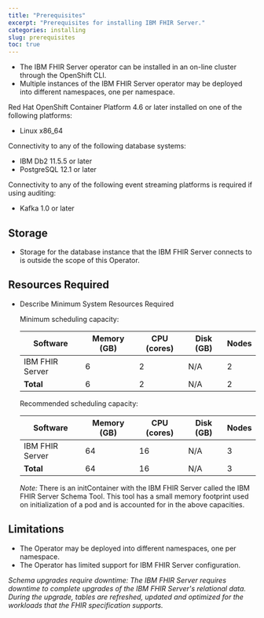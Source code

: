 ```yaml
---
title: "Prerequisites"
excerpt: "Prerequisites for installing IBM FHIR Server."
categories: installing
slug: prerequisites
toc: true
---
```


* The IBM FHIR Server operator can be installed in an on-line cluster through the OpenShift CLI. 
* Multiple instances of the IBM FHIR Server operator may be deployed into different namespaces, one per namespace.

Red Hat OpenShift Container Platform 4.6 or later installed on one of the following platforms:

* Linux x86_64

Connectivity to any of the following database systems:

* IBM Db2 11.5.5 or later
* PostgreSQL 12.1 or later

Connectivity to any of the following event streaming platforms is required if using auditing:

* Kafka 1.0 or later

## Storage

* Storage for the database instance that the IBM FHIR Server connects to is outside the scope of this Operator.

## Resources Required

* Describe Minimum System Resources Required

    Minimum scheduling capacity:
    
    | Software        | Memory (GB) | CPU (cores) | Disk (GB) | Nodes |
    | --------------- | ----------- | ----------- | --------- | ----- |
    | IBM FHIR Server |     6       |     2       |    N/A    |   2   |
    | **Total**       |     6       |     2       |    N/A    |   2   |
    
    Recommended scheduling capacity:
    
    | Software        | Memory (GB) | CPU (cores) | Disk (GB) | Nodes |
    | --------------- | ----------- | ----------- | --------- | ----- |
    | IBM FHIR Server |     64      |     16      |    N/A    |   3   |
    | **Total**       |     64      |     16      |    N/A    |   3   |
    
    *Note:* There is an initContainer with the IBM FHIR Server called the IBM FHIR Server Schema Tool. This tool has a small memory footprint used on initialization of a pod and is accounted for in the above capacities.

## Limitations

* The Operator may be deployed into different namespaces, one per namespace.
* The Operator has limited support for IBM FHIR Server configuration.


*Schema upgrades require downtime:* *The IBM FHIR Server requires downtime to complete upgrades of the IBM FHIR Server's relational data. During the upgrade, tables are refreshed, updated and optimized for the workloads that the FHIR specification supports.*
